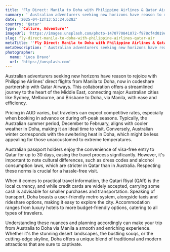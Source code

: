 ```yaml
---
title: 'Fly Direct: Manila to Doha with Philippine Airlines & Qatar Airways'
summary: ' Australian adventurers seeking new horizons have reason to rejoice with Philippine Airlines' direct flights from Manila to Doha, now in codeshare par...'
date: '2025-04-12T13:53:24.628Z'
country: 'Qatar'
type: ''Culture, Adventure''
imageUrl: 'https://images.unsplash.com/photo-1470770841072-f978cf4d019e'
slug: fly-direct-manila-to-doha-with-philippine-airlines-qatar-air
metaTitle: ''Fly Direct: Manila to Doha with Philippine Airlines & Qatar Airways''
metaDescription: ' Australian adventurers seeking new horizons have reason to rejoice with Philippine Airlines' direct flights from Manila to Doha, now in codeshare par...'
photographer:
  name: 'Luca Bravo'
  url: 'https://unsplash.com'
---
```


Australian adventurers seeking new horizons have reason to rejoice with Philippine Airlines' direct flights from Manila to Doha, now in codeshare partnership with Qatar Airways. This collaboration offers a streamlined journey to the heart of the Middle East, connecting major Australian cities like Sydney, Melbourne, and Brisbane to Doha, via Manila, with ease and efficiency.

Pricing in AUD varies, but travelers can expect competitive rates, especially when booking in advance or during off-peak seasons. Typically, the Australian summer period, December to February, aligns with cooler weather in Doha, making it an ideal time to visit. Conversely, Australian winter corresponds with the sweltering heat in Doha, which might be less appealing for those unaccustomed to extreme temperatures.

Australian passport holders enjoy the convenience of visa-free entry to Qatar for up to 30 days, easing the travel process significantly. However, it's important to note cultural differences, such as dress codes and alcohol consumption laws, which are stricter in Qatar than in Australia. Respecting these norms is crucial for a hassle-free visit.

When it comes to practical travel information, the Qatari Riyal (QAR) is the local currency, and while credit cards are widely accepted, carrying some cash is advisable for smaller purchases and transportation. Speaking of transport, Doha boasts a user-friendly metro system, alongside taxis and rideshare options, making it easy to explore the city. Accommodation ranges from luxury hotels to more budget-friendly options, catering to all types of travelers.

Understanding these nuances and planning accordingly can make your trip from Australia to Doha via Manila a smooth and enriching experience. Whether it's the stunning desert landscapes, the bustling souqs, or the cutting-edge skyline, Doha offers a unique blend of traditional and modern attractions that are sure to captivate.